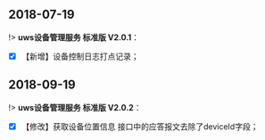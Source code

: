 
##  2018-07-19

!> **uws设备管理服务 标准版 V2.0.1**：  
 
- [x]  【新增】设备控制日志打点记录；


##  2018-09-19

!> **uws设备管理服务 标准版 V2.0.2**：  
 
- [x]  【修改】获取设备位置信息 接口中的应答报文去除了deviceId字段；



[^footnote]:这是注释文本
